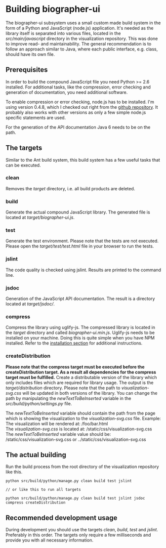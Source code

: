 # Building biographer-ui #

The biographer-ui subsystem uses a small custom made build system in the form of a Python and JavaScript (node.js) application. It's needed as the library itself is separated into various files, located in the _src/main/javascript_ directory in the visualization repository. This was done to improve read- and maintainability. The general recommendation is to follow an approach similar to Java, where each public interface, e.g. class, should have its own file.

## Prerequisites ##
In order to build the compound JavaScript file you need Python >= 2.6 installed. For additional tasks, like the compression, error checking and generation of documentation, you need additional software.

To enable compression or error checking, node.js has to be installed. I'm using version 0.4.8, which I checked out right from the [github repository](https://github.com/joyent/node). It probably also works with other versions as only a few simple node.js specific statements are used.

For the generation of the API documentation Java 6 needs to be on the path.

## The targets ##
Similar to the Ant build system, this build system has a few useful tasks that can be executed.

### clean ###
Removes the _target_ directory, i.e. all build products are deleted.

### build ###
Generate the actual compound JavaScript library. The generated file is located at _target/biographer-ui.js_.

### test ###
Generate the test environment. Please note that the tests are not executed. Please open the _target/test/test.html_ file in your browser to run the tests.

### jslint ###
The code quality is checked using jslint. Results are printed to the command line.

### jsdoc ###
Generation of the JavaScript API documentation. The result is a directory located at _target/jsdoc/_.

### compress ###
Compress the library using uglify-js. The compressed library is located in the _target_ directory and called _biographer-ui.min.js_. Uglify-js needs to be installed on your machine. Doing this is quite simple when you have NPM installed. Refer to the [installation section](https://github.com/mishoo/UglifyJS) for additional instructions.

### createDistribution ###
**Please note that the compress target must be executed before the createDistribution target. As a result all dependencies for the compress target must be fulfilled.**
Create a distributable version of the library which only includes files which are required for library usage. The output is the _target/distribution_ directory. Please note that the path to _visualization-svg.css_ will be updated in both versions of the library. You can change the path by manipulating the _newTextToBeInserted_ variable in the _src/build/python/settings.py_ file.

The _newTextToBeInserted_ variable should contain the path from the page which is showing the visualization to the _visualization-svg.css_ file. Example:<br />
The visualization will be rendered at: /foo/bar.html<br />
The _visualization-svg.css_ is located at: /static/css/visualization-svg.css<br />
The _newTextToBeInserted_ variable value should be: /static/css/visualization-svg.css or ../static/css/visualization-svg.css

## The actual building ##
Run the build process from the root directory of the visualization repository like this.
```
python src/build/python/manage.py clean build test jslint

// or like this to run all targets

python src/build/python/manage.py clean build test jslint jsdoc compress createDistribution
```

## Recommended development usage ##
During development you should use the targets _clean_, _build_, _test_ and _jslint_. Preferably in this order. The targets only require a few milliseconds and provide you with all necessary information.